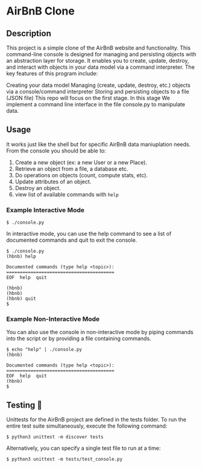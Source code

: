 # AirBnB Clone

## Description
This project is a simple clone of the AirBnB website and functionality.
This command-line console is designed for managing and persisting objects with an abstraction layer for storage. It enables you to create, update, destroy, and interact with objects in your data model via a command interpreter. The key features of this program include:

Creating your data model
Managing (create, update, destroy, etc.) objects via a console/command interpreter
Storing and persisting objects to a file (JSON file)
This repo will focus on the first stage. In this stage We implement a command line interface in the
file console.py to manipulate data.

## Usage
It works just like the shell but for specific AirBnB data maniuplation needs.
From the console you should be able to:
1. Create a new object (ex: a new User or a new Place).
2. Retrieve an object from a file, a database etc.
3. Do operations on objects (count, compute stats, etc).
4. Update attributes of an object.
5. Destroy an object.
6. view list of available commands with `help`


### Example Interactive Mode
```
$ ./console.py
```

In interactive mode, you can use the help command to see a list of documented commands and quit to exit the console.

```
$ ./console.py
(hbnb) help

Documented commands (type help <topic>):
========================================
EOF  help  quit

(hbnb) 
(hbnb) 
(hbnb) quit
$
```
### Example Non-Interactive Mode
You can also use the console in non-interactive mode by piping commands into the script or by providing a file containing commands.

```
$ echo "help" | ./console.py
(hbnb)

Documented commands (type help <topic>):
========================================
EOF  help  quit
(hbnb)
$
```

## Testing 📏
Unittests for the AirBnB project are defined in the tests folder. To run the entire test suite simultaneously, execute the following command:

```
$ python3 unittest -m discover tests
```
Alternatively, you can specify a single test file to run at a time:

```
$ python3 unittest -m tests/test_console.py
```
